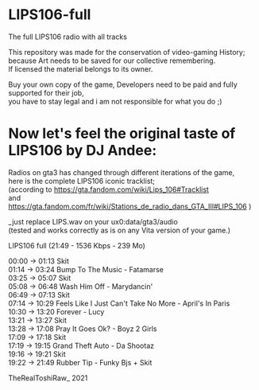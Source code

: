 # LIPS106-full
The full LIPS106 radio with all tracks

This repository was made for the conservation of video-gaming History;  
because Art needs to be saved for our collective remembering.  
If licensed the material belongs to its owner.

Buy your own copy of the game, Developers need to be paid and fully supported for their job,  
you have to stay legal and i am not responsible for what you do  ;)


# Now let's feel the original taste of LIPS106 by DJ Andee:

Radios on gta3 has changed through different iterations of the game,  
here is the complete LIPS106 iconic tracklist;  
(according to https://gta.fandom.com/wiki/Lips_106#Tracklist  
and https://gta.fandom.com/fr/wiki/Stations_de_radio_dans_GTA_III#LIPS_106 )


_just replace LIPS.wav on your ux0:data/gta3/audio  
(tested and works correctly as is on any Vita version of your game.)


LIPS106 full (21:49 - 1536 Kbps - 239 Mo)

00:00 -> 01:13 Skit  
01:14 -> 03:24 Bump To The Music - Fatamarse  
03:25 -> 05:07 Skit  
05:08 -> 06:48 Wash Him Off - Marydancin'  
06:49 -> 07:13 Skit  
07:14 -> 10:29 Feels Like I Just Can't Take No More - April's In Paris  
10:30 -> 13:20 Forever - Lucy  
13:21 -> 13:27 Skit  
13:28 -> 17:08 Pray It Goes Ok? - Boyz 2 Girls  
17:09 -> 17:18 Skit  
17:19 -> 19:15 Grand Theft Auto - Da Shootaz  
19:16 -> 19:21 Skit  
19:22 -> 21:49 Rubber Tip - Funky Bjs + Skit  

TheRealToshiRaw_ 2021
